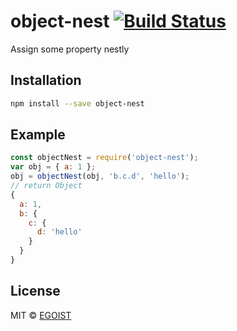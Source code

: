 # object-nest [![Build Status](https://img.shields.io/circleci/project/egoist/object-nest/master.svg)](https://circleci.com/gh/egoist/object-nest/tree/master)

Assign some property nestly

## Installation

```bash
npm install --save object-nest
```

## Example

```javascript
const objectNest = require('object-nest');
var obj = { a: 1 };
obj = objectNest(obj, 'b.c.d', 'hello');
// return Object
{
  a: 1,
  b: {
    c: {
      d: 'hello'
    }
  }
}
```

## License

MIT &copy; [EGOIST](https://github.com/egoist)